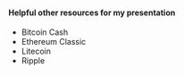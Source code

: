 #### Helpful other resources for my presentation
 - Bitcoin Cash
 - Ethereum Classic
 - Litecoin
 - Ripple
